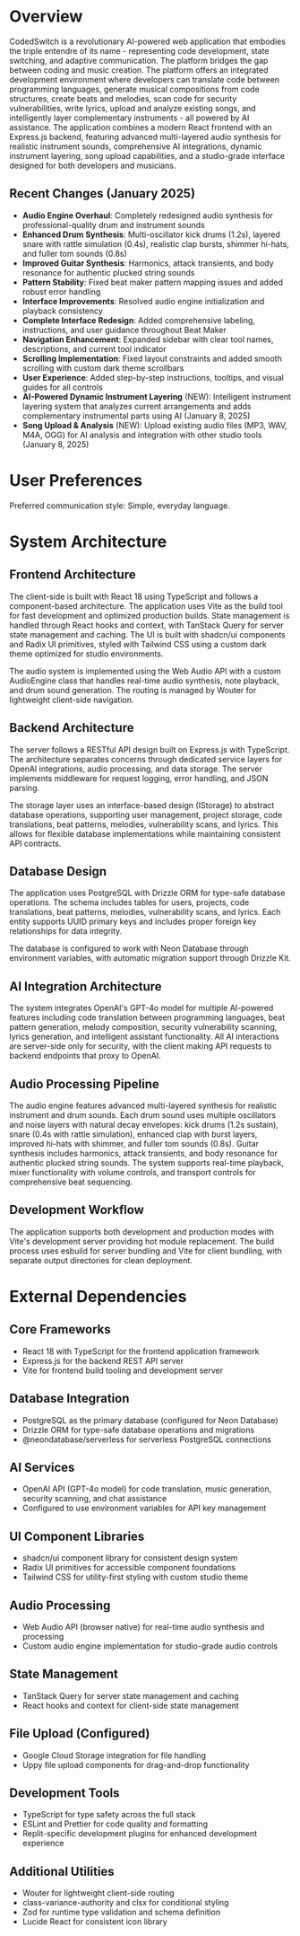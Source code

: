 # Overview

CodedSwitch is a revolutionary AI-powered web application that embodies the triple entendre of its name - representing code development, state switching, and adaptive communication. The platform bridges the gap between coding and music creation. The platform offers an integrated development environment where developers can translate code between programming languages, generate musical compositions from code structures, create beats and melodies, scan code for security vulnerabilities, write lyrics, upload and analyze existing songs, and intelligently layer complementary instruments - all powered by AI assistance. The application combines a modern React frontend with an Express.js backend, featuring advanced multi-layered audio synthesis for realistic instrument sounds, comprehensive AI integrations, dynamic instrument layering, song upload capabilities, and a studio-grade interface designed for both developers and musicians.

## Recent Changes (January 2025)
- **Audio Engine Overhaul**: Completely redesigned audio synthesis for professional-quality drum and instrument sounds
- **Enhanced Drum Synthesis**: Multi-oscillator kick drums (1.2s), layered snare with rattle simulation (0.4s), realistic clap bursts, shimmer hi-hats, and fuller tom sounds (0.8s)
- **Improved Guitar Synthesis**: Harmonics, attack transients, and body resonance for authentic plucked string sounds
- **Pattern Stability**: Fixed beat maker pattern mapping issues and added robust error handling
- **Interface Improvements**: Resolved audio engine initialization and playback consistency
- **Complete Interface Redesign**: Added comprehensive labeling, instructions, and user guidance throughout Beat Maker
- **Navigation Enhancement**: Expanded sidebar with clear tool names, descriptions, and current tool indicator
- **Scrolling Implementation**: Fixed layout constraints and added smooth scrolling with custom dark theme scrollbars
- **User Experience**: Added step-by-step instructions, tooltips, and visual guides for all controls
- **AI-Powered Dynamic Instrument Layering** (NEW): Intelligent instrument layering system that analyzes current arrangements and adds complementary instrumental parts using AI (January 8, 2025)
- **Song Upload & Analysis** (NEW): Upload existing audio files (MP3, WAV, M4A, OGG) for AI analysis and integration with other studio tools (January 8, 2025)

# User Preferences

Preferred communication style: Simple, everyday language.

# System Architecture

## Frontend Architecture
The client-side is built with React 18 using TypeScript and follows a component-based architecture. The application uses Vite as the build tool for fast development and optimized production builds. State management is handled through React hooks and context, with TanStack Query for server state management and caching. The UI is built with shadcn/ui components and Radix UI primitives, styled with Tailwind CSS using a custom dark theme optimized for studio environments.

The audio system is implemented using the Web Audio API with a custom AudioEngine class that handles real-time audio synthesis, note playback, and drum sound generation. The routing is managed by Wouter for lightweight client-side navigation.

## Backend Architecture
The server follows a RESTful API design built on Express.js with TypeScript. The architecture separates concerns through dedicated service layers for OpenAI integrations, audio processing, and data storage. The server implements middleware for request logging, error handling, and JSON parsing.

The storage layer uses an interface-based design (IStorage) to abstract database operations, supporting user management, project storage, code translations, beat patterns, melodies, vulnerability scans, and lyrics. This allows for flexible database implementations while maintaining consistent API contracts.

## Database Design
The application uses PostgreSQL with Drizzle ORM for type-safe database operations. The schema includes tables for users, projects, code translations, beat patterns, melodies, vulnerability scans, and lyrics. Each entity supports UUID primary keys and includes proper foreign key relationships for data integrity.

The database is configured to work with Neon Database through environment variables, with automatic migration support through Drizzle Kit.

## AI Integration Architecture
The system integrates OpenAI's GPT-4o model for multiple AI-powered features including code translation between programming languages, beat pattern generation, melody composition, security vulnerability scanning, lyrics generation, and intelligent assistant functionality. All AI interactions are server-side only for security, with the client making API requests to backend endpoints that proxy to OpenAI.

## Audio Processing Pipeline
The audio engine features advanced multi-layered synthesis for realistic instrument and drum sounds. Each drum sound uses multiple oscillators and noise layers with natural decay envelopes: kick drums (1.2s sustain), snare (0.4s with rattle simulation), enhanced clap with burst layers, improved hi-hats with shimmer, and fuller tom sounds (0.8s). Guitar synthesis includes harmonics, attack transients, and body resonance for authentic plucked string sounds. The system supports real-time playback, mixer functionality with volume controls, and transport controls for comprehensive beat sequencing.

## Development Workflow
The application supports both development and production modes with Vite's development server providing hot module replacement. The build process uses esbuild for server bundling and Vite for client bundling, with separate output directories for clean deployment.

# External Dependencies

## Core Frameworks
- React 18 with TypeScript for the frontend application framework
- Express.js for the backend REST API server
- Vite for frontend build tooling and development server

## Database Integration
- PostgreSQL as the primary database (configured for Neon Database)
- Drizzle ORM for type-safe database operations and migrations
- @neondatabase/serverless for serverless PostgreSQL connections

## AI Services
- OpenAI API (GPT-4o model) for code translation, music generation, security scanning, and chat assistance
- Configured to use environment variables for API key management

## UI Component Libraries
- shadcn/ui component library for consistent design system
- Radix UI primitives for accessible component foundations
- Tailwind CSS for utility-first styling with custom studio theme

## Audio Processing
- Web Audio API (browser native) for real-time audio synthesis and processing
- Custom audio engine implementation for studio-grade audio controls

## State Management
- TanStack Query for server state management and caching
- React hooks and context for client-side state management

## File Upload (Configured)
- Google Cloud Storage integration for file handling
- Uppy file upload components for drag-and-drop functionality

## Development Tools
- TypeScript for type safety across the full stack
- ESLint and Prettier for code quality and formatting
- Replit-specific development plugins for enhanced development experience

## Additional Utilities
- Wouter for lightweight client-side routing
- class-variance-authority and clsx for conditional styling
- Zod for runtime type validation and schema definition
- Lucide React for consistent icon library
